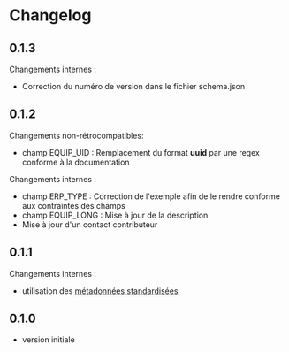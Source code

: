 <MenuSchema />

# Changelog

## 0.1.3

Changements internes :
- Correction du numéro de version dans le fichier schema.json

## 0.1.2

Changements non-rétrocompatibles:
- champ EQUIP_UID : Remplacement du format **uuid** par une regex conforme à la documentation

Changements internes :
- champ ERP_TYPE : Correction de l'exemple afin de le rendre conforme aux contraintes des champs
- champ EQUIP_LONG : Mise à jour de la description
- Mise à jour d'un contact contributeur


## 0.1.1

Changements internes :
- utilisation des [métadonnées standardisées](https://github.com/frictionlessdata/specs/blob/master/specs/patterns.md#table-schema-metadata-properties)

## 0.1.0

- version initiale
